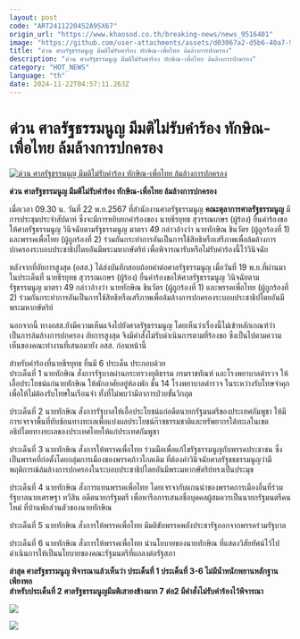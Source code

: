 ```yaml
---
layout: post
code: "ART2411220452A9SX67"
origin_url: "https://www.khaosod.co.th/breaking-news/news_9516401"
image: "https://github.com/user-attachments/assets/d03067a2-d5b6-40a7-9bcc-64df0c1c3d0c"
title: "ด่วน ศาลรัฐธรรมนูญ มีมติไม่รับคำร้อง ทักษิณ-เพื่อไทย ล้มล้างการปกครอง"
description: "ด่วน ศาลรัฐธรรมนูญ มีมติไม่รับคำร้อง ทักษิณ-เพื่อไทย ล้มล้างการปกครอง"
category: "HOT_NEWS"
language: "th"
date: 2024-11-22T04:57:11.263Z
---
```


# ด่วน ศาลรัฐธรรมนูญ มีมติไม่รับคำร้อง ทักษิณ-เพื่อไทย ล้มล้างการปกครอง

[![ด่วน ศาลรัฐธรรมนูญ มีมติไม่รับคำร้อง ทักษิณ-เพื่อไทย ล้มล้างการปกครอง](https://www.khaosod.co.th/wpapp/uploads/2024/11/thaksin-1-5.jpg "ด่วน ศาลรัฐธรรมนูญ มีมติไม่รับคำร้อง ทักษิณ-เพื่อไทย ล้มล้างการปกครอง")](https://www.khaosod.co.th/wpapp/uploads/2024/11/thaksin-1-5.jpg)

**ด่วน ศาลรัฐธรรมนูญ มีมติไม่รับคำร้อง ทักษิณ-เพื่อไทย ล้มล้างการปกครอง**

เมื่อเวลา 09.30 น. วันที่ 22 พ.ย.2567 ที่สำนักงานศาลรัฐธรรมนูญ **คณะตุลาการศาลรัฐธรรมนูญ** มีการประชุมประจำสัปดาห์ ซึ่งจะมีการหยิบยกคำร้องของ นายธีรยุทธ สุวรรณเกษร (ผู้ร้อง) ยื่นคำร้องขอให้ศาลรัฐธรรมนูญ วินิจฉัยตามรัฐธรรมนูญ มาตรา 49 กล่าวอ้างว่า นายทักษิณ ชินวัตร (ผู้ถูกร้องที่ 1) และพรรคเพื่อไทย (ผู้ถูกร้องที่ 2) ร่วมกันกระทำการอันเป็นการใช้สิทธิหรือเสรีภาพเพื่อล้มล้างการปกครองระบอบประชาธิปไตยอันมีพระมหากษัตริย์ เพื่อพิจารณารับหรือไม่รับคำร้องนี้ไว้วินิจฉัย

หลังจากที่อัยการสูงสุด (อสส.) ได้ส่งบันทึกสอบถ้อยคำต่อศาลรัฐธรรมนูญ เมื่อวันที่ 19 พ.ย.ที่ผ่านมา ในประเด็นที่ นายธีรยุทธ สุวรรณเกษร (ผู้ร้อง) ยื่นคำร้องขอให้ศาลรัฐธรรมนูญ วินิจฉัยตามรัฐธรรมนูญ มาตรา 49 กล่าวอ้างว่า นายทักษิณ ชินวัตร (ผู้ถูกร้องที่ 1) และพรรคเพื่อไทย (ผู้ถูกร้องที่ 2) ร่วมกันกระทำการอันเป็นการใช้สิทธิหรือเสรีภาพเพื่อล้มล้างการปกครองระบอบประชาธิปไตยอันมีพระมหากษัตริย์

นอกจากนี้ ทางอสส.ยังมีความเห็นแจ้งไปยังศาลรัฐธรรมนูญ โดยเห็นว่าเรื่องนี้ไม่เข้าหลักเกณฑ์ว่า เป็นการล้มล้างการปกครอง อัยการสูงสุด จึงมีคำสั่งไม่รับดำเนินการตามที่ร้องขอ ซึ่งเป็นไปตามความเห็นของคณะทำงานที่เสนอมายัง อสส. ก่อนหน้านี้

สำหรับคำร้องที่นายธีรยุทธ ยื่นมี 6 ประเด็น ประกอบด้วย  
ประเด็นที่ 1 นายทักษิณ สั่งการรัฐบาลผ่านกระทรวงยุติธรรม กรมราชทัณฑ์ และโรงพยาบาลตำรวจ ให้เอื้อประโยชน์แก่นายทักษิณ ให้พักอาศัยอยู่ห้องพัก ชั้น 14 โรงพยาบาลตำรวจ ในระหว่างรับโทษจำคุก เพื่อให้ไม่ต้องรับโทษในเรือนจำ ทั้งที่ไม่พบว่ามีอาการป่วยขั้นวิกฤต

ประเด็นที่ 2 นายทักษิณ สั่งการรัฐบาลให้เอื้อประโยชน์แก่อดีตนายกรัฐมนตรีของประเทศกัมพูชา ให้มีการเจรจาพื้นที่ทับซ้อนทางทะเลเพื่อแบ่งผลประโยชน์ก๊าซธรรมชาติและทรัพยากรใต้ทะเลในเขตอธิปไตยทางทะเลของประเทศไทยให้แก่ประเทศกัมพูชา

ประเด็นที่ 3 นายทักษิณ สั่งการให้พรรคเพื่อไทย ร่วมมือเพื่อแก้ไขรัฐธรรมนูญกับพรรคประชาชน ซึ่งเป็นพรรคที่ก่อตั้งโดยกลุ่มการเมืองของพรรคก้าวไกลเดิม ที่ต้องคำวินิจฉัยศาลรัฐธธธรรมนูญว่ามีพฤติการณ์ล้มล้างการปกครองในระบอบประชาธิปไตยอันมีพระมหากษัตริย์ทรงเป็นประมุข

ประเด็นที่ 4 นายทักษิณ สั่งการแทนพรรคเพื่อไทย โดยเจรจากับแกนนำของพรรคการเมืองอื่นที่ร่วมรัฐบาลนายเศรษฐา ทวีสิน อดีตนายกรัฐมตรี เพื่อหารือการเสนอชื่อบุคคลผู้สมควรเป็นนายกรัฐมนตรีคนใหม่ ที่บ้านพักส่วนตัวของนายทักษิณ

ประเด็นที่ 5 นายทักษิณ สั่งการให้พรรคเพื่อไทย มีมติขับพรรคพลังประชารัฐออกจากพรรคร่วมรัฐบาล

ประเด็นที่ 6 นายทักษิณ สั่งการให้พรรคเพื่อไทย นำนโยบายของนายทักษิณ ที่แสดงวิสัยทัศน์ไว้ไปดำเนินการให้เป็นนโยบายของคณะรัฐมนตรีที่แถลงต่อรัฐสภา

**ล่าสุด ศาลรัฐธรรมนูญ พิจารณาแล้วเห็นว่า ประเด็นที่ 1 ประเด็นที่ 3-6 ไม่มีน้ำหนักพยานหลักฐานเพียงพอ**  
**สำหรับประเด็นที่ 2 ศาลรัฐธรรมนูญมีมติเสายงข้างมาก 7 ต่อ2 มีคำสั่งไม่รับคำร้องไว้พิจารณา**

![](https://www.khaosod.co.th/wpapp/uploads/2024/11/S__44277769.jpg)

![](https://www.khaosod.co.th/wpapp/uploads/2024/11/S__44277770.jpg)

